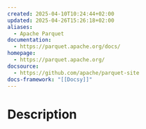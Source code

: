```yaml
---
created: 2025-04-10T10:24:44+02:00
updated: 2025-04-26T15:26:18+02:00
aliases:
  - Apache Parquet
documentation:
  - https://parquet.apache.org/docs/
homepage:
  - https://parquet.apache.org/
docsource:
  - https://github.com/apache/parquet-site
docs-framework: "[[Docsy]]"
---
```

# Description